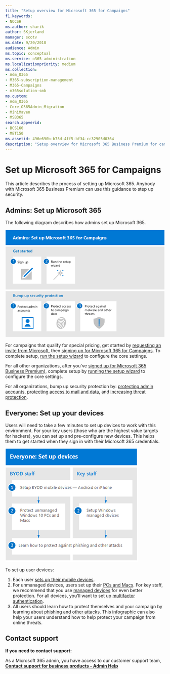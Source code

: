 ```yaml
---
title: "Setup overview for Microsoft 365 for Campaigns"
f1.keywords:
- NOCSH
ms.author: sharik
author: SKjerland
manager: scotv
ms.date: 9/20/2018
audience: Admin
ms.topic: conceptual
ms.service: o365-administration
ms.localizationpriority: medium
ms.collection: 
- Adm_O365
- M365-subscription-management 
- M365-Campaigns
- m365solution-smb
ms.custom:
- Adm_O365
- Core_O365Admin_Migration
- MiniMaven
- MSB365
search.appverid:
- BCS160
- MET150
ms.assetid: 496e690b-b75d-4ff5-bf34-cc32905d0364
description: "Setup overview for Microsoft 365 Business Premium for campaigns or other businesses"
---
```


# Set up Microsoft 365 for Campaigns

This article describes the process of setting up Microsoft 365. Anybody with Microsoft 365 Business Premium can use this guidance to step up security.

## Admins: Set up Microsoft 365

The following diagram describes how admins set up Microsoft 365.

![Steps to set up Microsoft 365.](../media/M365-democracy-SetUpProcess.png)

For campaigns that qualify for special pricing, get started by [requesting an invite from Microsoft](https://m365forcampaigns.microsoft.com/), then [signing up for Microsoft 365 for Campaigns](m365-campaigns-sign-up.md). To complete setup, [run the setup wizard](../business/set-up.md?toc=/microsoft-365/campaigns/toc.json) to configure the core settings.

For all other organizations, after you've [signed up for Microsoft 365 Business Premium](../admin/admin-overview/sign-up-for-office-365.md)), complete setup by [running the setup wizard](../business/set-up.md?toc=/microsoft-365/campaigns/toc.json) to configure the core settings.

For all organizations, bump up security protection by: [protecting admin accounts](m365-campaigns-protect-admin-accounts.md), [protecting access to mail and data](m365-campaigns-conditional-access.md), and [increasing threat protection](m365-campaigns-increase-protection.md).

## Everyone: Set up your devices

Users will need to take a few minutes to set up devices to work with this environment. For your key users (those who are the highest value targets for hackers), you can set up and pre-configure new devices. This helps them to get started when they sign in with their Microsoft 365 credentials.

![User device setup process.](../media/m365-democracy-user-device-setup.png)
  
To set up user devices:

1. Each user [sets up their mobile devices](../business/set-up-mobile-devices.md?toc=%2Fmicrosoft-365%2Fcampaigns%2Ftoc.json).
2. For unmanaged devices, users set up their [PCs and Macs](m365bp-protect-pcs-macs.md).
For key staff, we recommend that you use [managed devices](../business/set-up-windows-devices.md?toc=/microsoft-365/campaigns/toc.json) for even better protection. For all devices, you'll want to set up [multifactor authentication](m365-campaigns-multifactor-authentication.md).
3. All users should learn how to protect themselves and your campaign by learning about [phishing and other attacks](m365-campaigns-phishing-and-attacks.md). This [infographic](m365-campaigns-protect-campaign-infographic.md) can also help your users understand how to help protect your campaign from online threats.

## Contact support

 **If you need to contact support:**
  
As a Microsoft 365 admin, you have access to our customer support team, **[Contact support for business products - Admin Help](../business-video/get-help-support.md)**
